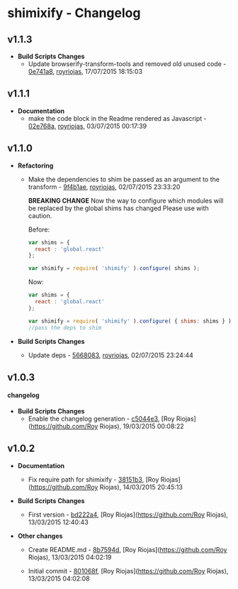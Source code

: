 
# shimixify - Changelog
## v1.1.3
- **Build Scripts Changes**
  - Update browserify-transform-tools and removed old unused code - [0e741a8]( https://github.com/royriojas/shimixify/commit/0e741a8 ), [royriojas](https://github.com/royriojas), 17/07/2015 18:15:03

    
## v1.1.1
- **Documentation**
  - make the code block in the Readme rendered as Javascript - [02e768a]( https://github.com/royriojas/shimixify/commit/02e768a ), [royriojas](https://github.com/royriojas), 03/07/2015 00:17:39

    
## v1.1.0
- **Refactoring**
  - Make the dependencies to shim be passed as an argument to the transform - [9f4b1ae]( https://github.com/royriojas/shimixify/commit/9f4b1ae ), [royriojas](https://github.com/royriojas), 02/07/2015 23:33:20

    **BREAKING CHANGE**
    Now the way to configure which modules will be replaced by the global
    shims has changed
    Please use with caution.
    
    Before:
    
    ```javascript
    var shims = {
      react : 'global.react'
    };
    
    var shimify = require( 'shimify' ).configure( shims );
    ```
    
    Now:
    
    ```javascript
    var shims = {
      react : 'global.react'
    };
    
    var shimify = require( 'shimify' ).configure( { shims: shims } );
    //pass the deps to shim
    ```
    
- **Build Scripts Changes**
  - Update deps - [5668083]( https://github.com/royriojas/shimixify/commit/5668083 ), [royriojas](https://github.com/royriojas), 02/07/2015 23:24:44

    
## v1.0.3
#### changelog
- **Build Scripts Changes**
  - Enable the changelog generation - [c5044e3]( https://github.com/royriojas/shimixify/commit/c5044e3 ), [Roy Riojas](https://github.com/Roy Riojas), 19/03/2015 00:08:22

    
## v1.0.2
- **Documentation**
  - Fix require path for shimixify - [38151b3]( https://github.com/royriojas/shimixify/commit/38151b3 ), [Roy Riojas](https://github.com/Roy Riojas), 14/03/2015 20:45:13

    
- **Build Scripts Changes**
  - First version - [bd222a4]( https://github.com/royriojas/shimixify/commit/bd222a4 ), [Roy Riojas](https://github.com/Roy Riojas), 13/03/2015 12:40:43

    
- **Other changes**
  - Create README.md - [8b7594d]( https://github.com/royriojas/shimixify/commit/8b7594d ), [Roy Riojas](https://github.com/Roy Riojas), 13/03/2015 04:02:19

    
  - Initial commit - [801068f]( https://github.com/royriojas/shimixify/commit/801068f ), [Roy Riojas](https://github.com/Roy Riojas), 13/03/2015 04:02:08

    
